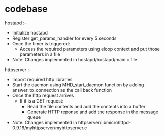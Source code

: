 # codebase
hostapd :-
 - Initialize hostapd
 - Register get_params_handler for every 5 seconds
 - Once the timer is triggered: 
    - Access the required parameters using eloop context and put those parameters in a file
 - Note: Changes implemented in hostapd/hostapd/main.c file

httpserver :-
 - Import required http libraries
 - Start the daemon using MHD_start_daemon function by adding answer_to_connection as the call back function
 - Once the http request arrives
    - If it is a GET request:
      - Read the file contents and add the contents into a buffer
      - Generate HTTP reponse and add the response in the message queue
 - Note: Changes implemented in httpserver/libmicrohttpd-0.9.16/myhttpserver/myhttpserver.c 

